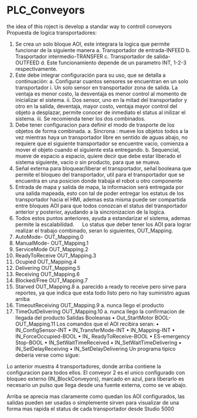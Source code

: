 # PLC_Conveyors
the idea of this roject is develop a standar way to controll conveyors
Propuesta de logica transportadores:
1.	Se crea un solo bloque AOI, este integrara la logica que permite funcionar de la siguiente manera
a.	Transportador de entrada-INFEED
b.	Trasportador intermedio-TRANSFER
c.	Transportador de salida-OUTFEED
d.	Este funcionamiento depende de un parametro INT, 1-2-3 respectivamente.
2.	Este debe integrar configuración para su uso, que se detalla a continuación:
a.	Configurar cuantos sensores se encuentran en un solo transportador
i.	Un solo sensor en transportador zona de salida. La ventaja es menor costo, la desventaja es menor control al momento de inicializar el sistema. 
ii.	Dos sensor, uno en la mitad del transportador y otro en la salida, deventaja, mayor costo, ventaja mayor control del objeto a desplazar, permite conocer de inmediato el status al inilizar el sistema. 
iii.	Se recomienda tener los dos combinados. 
3.	Debe tener configuracion para definir el modo de trasporte de los objetos de forma combinada.
a.	Sincrona : mueve los objetos todos a la vez mientras haya un transportador libre en sentido de aguas abajo, no requiere que el siguiente transportador se encuentre vacio, comienza a mover el objeto cuando el siguiente esta entregando.
b.	Sequencial, mueve de espacio a espacio, quiere decir que debe estar liberado el sistema siguiente, vacio o sin producto, para que se mueva.
4.	Señal externa para bloquear/liberar el transportador, señal booleana que permite el bloqueo del transportador, util para el transportador que se encuentra en una posicion donde trabaja el robot u otro componente
5.	Entrada de mapa y salida de mapa, la informacion será entregada por una salida mapeada, esto con tal de poder entregar los estatus de los transportador hacia el HMI, ademas esta misma puede ser compartida entre bloques AOI para que todos conozcan el status del transportador anterior y posterior, ayudando a la sincronizacion de la logica.
6.	Todos estos puntos anteriores, ayuda a estandarizar el sistema, ademas permite la escalabilidad. 
 
Lo status que deber tener los AOI para lograr realizar el trabajo combinado, seran lo siguientes, OUT_Mapping. 
1.	AutoMode- OUT_Mapping.0
2.	ManualMode- OUT_Mapping.1
3.	ServiceMode OUT_Mapping.2
4.	ReadyToReceive OUT_Mapping.3
5.	Ocupied OUT_Mapping.4
6.	Delivering OUT_Mapping.5
7.	Receiving OUT_Mapping.6
8.	Blocked/Free OUT_Mapping.7
9.	Starved OUT_Mapping.8 
a.	parecido a ready to receive pero sirve para reportes, ya que indica que esta todo listo pero no hay suministro aguas arriba
10.	TimeoutReceiving  OUT_Mapping.9 
a.	 nunca llego el producto
11.	TimeOutDelivering OUT_Mapping.10
a.	nunca llego la confirmacion de llegada del producto
Salidas Booleanas
•	Out_StartMotor BOOL- OUT_Mapping.11
Los comandos que el AOI recibira seran:
•	IN_ConfigSensor-INT
•	IN_TransferMode-INT
•	IN_Mapping-INT
•	IN_ForceOccupied-BOOL
•	IN_ ReadyToReceive-BOOL
•	ES-emergency Stop-BOOL
•	IN_SetWaitTimeReceived 
•	IN_SetWaitTimeDelivering
•	IN_SetDelayReceiving
•	IN_SetDelayDelivering
Un programa tipico deberia verse como sigue:
 
 
 
 
Lo anterior muestra 4 transportadores, donde arriba contiene la configuracion para todos ellos.
El conveyor 2 es el unico configurado con bloqueo externo (IN_BlockConveyors), marcado en azul, para liberarlo es necesario un pulso que llega desde una fuente externa, como se ve abajo.
 
 
Arriba se aprecia mas claramente como quedan los AOI configurados, las salidas pueden ser usadas o simplemente sirven para visualizar de una forma mas rapida el status de cada transportador desde Studio 5000




